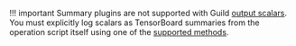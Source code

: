 !!! important
    Summary plugins are not supported with Guild [output
    scalars](ref:output-scalar). You must explicitly log scalars as
    TensorBoard summaries from the operation script itself using one
    of the [supported methods](/scalars.md#tensorboard-summaries).

